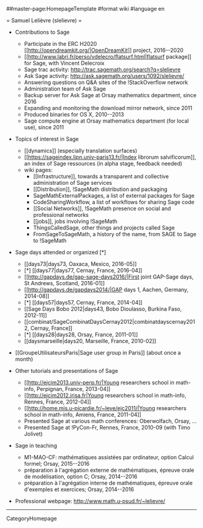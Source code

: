 ##master-page:HomepageTemplate
#format wiki
#language en

= Samuel Lelièvre (slelievre) =

  * Contributions to Sage
    * Participate in the ERC H2020 [[http://opendreamkit.org/|OpenDreamKit]] project, 2016--2020
    * [[http://www.labri.fr/perso/vdelecro/flatsurf.html|flatsurf package]] for Sage, with Vincent Delecroix
    * Sage trac activity: http://trac.sagemath.org/search?q=slelievre
    * Ask Sage activity: http://ask.sagemath.org/users/1092/slelievre/
    * Answering questions on Q&A sites of the !StackOverflow network
    * Administration team of Ask Sage
    * Backup server for Ask Sage at Orsay mathematics department, since 2016
    * Expanding and monitoring the download mirror network, since 2011
    * Produced binaries for OS X, 2010--2013
    * Sage compute engine at Orsay mathematics department (for local use), since 2011
 
  * Topics of interest in Sage
    * [[dynamics]] (especially translation surfaces)
    * [[https://sageindex.lipn.univ-paris13.fr/|Index librorum salvificorum]],
      an index of Sage ressources (in alpha stage, feedback needed)
    * wiki pages:
      * [[Infrastructure]], towards a transparent and collective administration of Sage services
      * [[Distribution]], !SageMath distribution and packaging
      * SageMathExternalPackages, a list of external packages for Sage
      * CodeSharingWorkflow, a list of workflows for sharing Sage code
      * [[Social Networks]], !SageMath presence on social and professional networks
      * [[jobs]], jobs involving !SageMath
      * ThingsCalledSage, other things and projects called Sage
      * FromSageToSageMath, a history of the name, from SAGE to Sage to !SageMath
 
  * Sage days attended or organized [*]
    * [[days73|days73, Oaxaca, Mexico, 2016-05]]
    * [*] [[days77|days77, Cernay, France, 2016-04]]
    * [[http://gapdays.de/gap-sage-days2016/|First joint GAP-Sage days, St Andrews, Scotland, 2016-01]]
    * [[http://gapdays.de/gapdays2014/|GAP days 1, Aachen, Germany, 2014-08]]
    * [*] [[days57|days57, Cernay, France, 2014-04]]
    * [[Sage Days Bobo 2012|days43, Bobo Dioulasso, Burkina Faso, 2012-11]]
    * [[combinat/SageCombinatDaysCernay2012|combinatdayscernay2012, Cernay, France]]
    * [*] [[days28|days28, Orsay, France, 2011-01]]
    * [[daysmarseille|days20, Marseille, France, 2010-02]]
 
  * [[GroupeUtilisateursParis|Sage user group in Paris]] (about once a month)
 
  * Other tutorials and presentations of Sage
    * [[http://ejcim2013.univ-perp.fr/|Young researchers school in math-info, Perpignan, France, 2013-04]]
    * [[http://ejcim2012.irisa.fr|Young researchers school in math-info, Rennes, France, 2012-04]]
    * [[http://home.mis.u-picardie.fr/~leve/ejc2011/|Young researchers school in math-info, Amiens, France, 2011-04]]
    * Presented Sage at various math conferences: Oberwolfach, Orsay, ...
    * Presented Sage at !PyCon-Fr, Rennes, France, 2010-09 (with Timo Jolivet)
 
  * Sage in teaching
    * M1-MAO-CF: mathématiques assistées par ordinateur, option Calcul formel; Orsay, 2015--2016
    * préparation à l'agrégation externe de mathématiques, épreuve orale de modélisation, option C; Orsay, 2014--2016
    * préparation à l'agrégation interne de mathématiques, épreuve orale d'exemples et exercices; Orsay, 2014--2016
 
  * Professional webpage: http://www.math.u-psud.fr/~lelievre/

----
CategoryHomepage
